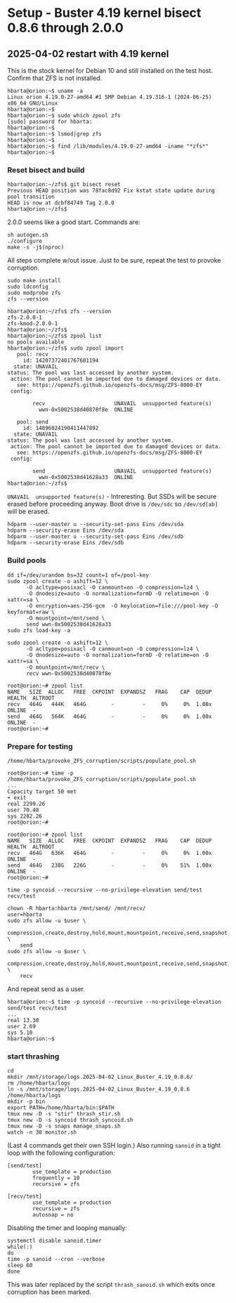 # Setup - Buster 4.19 kernel bisect 0.8.6 through 2.0.0

## 2025-04-02 restart with 4.19 kernel

This is the stock kernel for Debian 10 and still installed on the test host. Confirm that ZFS is not installed.

```text
hbarta@orion:~$ uname -a
Linux orion 4.19.0-27-amd64 #1 SMP Debian 4.19.316-1 (2024-06-25) x86_64 GNU/Linux
hbarta@orion:~$ 
hbarta@orion:~$ sudo which zpool zfs
[sudo] password for hbarta: 
hbarta@orion:~$ 
hbarta@orion:~$ lsmod|grep zfs
hbarta@orion:~$ 
hbarta@orion:~$ find /lib/modules/4.19.0-27-amd64 -iname "*zfs*"
hbarta@orion:~$ 
```

### Reset bisect and build

```text
hbarta@orion:~/zfs$ git bisect reset
Previous HEAD position was 78fac8d92 Fix kstat state update during pool transition
HEAD is now at dcbf84749 Tag 2.0.0
hbarta@orion:~/zfs$
```

2.0.0 seems like a good start. Commands are:

```text
sh autogen.sh
./configure
make -s -j$(nproc)
```

All steps complete w/out issue. Just to be sure, repeat the test to provoke corruption.

```text
sudo make install
sudo ldconfig
sudo modprobe zfs
zfs --version
```

```text
hbarta@orion:~/zfs$ zfs --version
zfs-2.0.0-1
zfs-kmod-2.0.0-1
hbarta@orion:~/zfs$ 
hbarta@orion:~/zfs$ zpool list
no pools available
hbarta@orion:~/zfs$ sudo zpool import
   pool: recv
     id: 14207372401767681194
  state: UNAVAIL
status: The pool was last accessed by another system.
 action: The pool cannot be imported due to damaged devices or data.
   see: https://openzfs.github.io/openzfs-docs/msg/ZFS-8000-EY
 config:

        recv                      UNAVAIL  unsupported feature(s)
          wwn-0x5002538d40878f8e  ONLINE

   pool: send
     id: 14896024190411447892
  state: UNAVAIL
status: The pool was last accessed by another system.
 action: The pool cannot be imported due to damaged devices or data.
   see: https://openzfs.github.io/openzfs-docs/msg/ZFS-8000-EY
 config:

        send                      UNAVAIL  unsupported feature(s)
          wwn-0x5002538d41628a33  ONLINE
hbarta@orion:~/zfs$ 

```

`UNAVAIL  unsupported feature(s)` - Intreresting. But SSDs will be secure erased before proceeding anyway. Boot drive is `/dev/sdc` so `/dev/sd[ab]` will be erased.

```text
hdparm --user-master u --security-set-pass Eins /dev/sda
hdparm --security-erase Eins /dev/sda
hdparm --user-master u --security-set-pass Eins /dev/sdb
hdparm --security-erase Eins /dev/sdb
```

### Build pools

```text
dd if=/dev/urandom bs=32 count=1 of=/pool-key 
sudo zpool create -o ashift=12 \
      -O acltype=posixacl -O canmount=on -O compression=lz4 \
      -O dnodesize=auto -O normalization=formD -O relatime=on -O xattr=sa \
      -O encryption=aes-256-gcm  -O keylocation=file:///pool-key -O keyformat=raw \
      -O mountpoint=/mnt/send \
      send wwn-0x5002538d41628a33
sudo zfs load-key -a

sudo zpool create -o ashift=12 \
      -O acltype=posixacl -O canmount=on -O compression=lz4 \
      -O dnodesize=auto -O normalization=formD -O relatime=on -O xattr=sa \
      -O mountpoint=/mnt/recv \
      recv wwn-0x5002538d40878f8e
```

```text
root@orion:~# zpool list
NAME   SIZE  ALLOC   FREE  CKPOINT  EXPANDSZ   FRAG    CAP  DEDUP    HEALTH  ALTROOT
recv   464G   444K   464G        -         -     0%     0%  1.00x    ONLINE  -
send   464G   564K   464G        -         -     0%     0%  1.00x    ONLINE  -
root@orion:~#
```

### Prepare for testing

```text
/home/hbarta/provoke_ZFS_corruption/scripts/populate_pool.sh
```

```text
root@orion:~# time -p /home/hbarta/provoke_ZFS_corruption/scripts/populate_pool.sh
...
Capacity target 50 met
+ exit
real 2299.26
user 70.48
sys 2282.26
root@orion:~# 
```

```text
root@orion:~# zpool list
NAME   SIZE  ALLOC   FREE  CKPOINT  EXPANDSZ   FRAG    CAP  DEDUP    HEALTH  ALTROOT
recv   464G   636K   464G        -         -     0%     0%  1.00x    ONLINE  -
send   464G   238G   226G        -         -     0%    51%  1.00x    ONLINE  -
root@orion:~# 
```

```text
time -p syncoid --recursive --no-privilege-elevation send/test recv/test
```

```text
chown -R hbarta:hbarta /mnt/send/ /mnt/recv/
user=hbarta
sudo zfs allow -u $user \
    compression,create,destroy,hold,mount,mountpoint,receive,send,snapshot,destroy,rollback \
    send
sudo zfs allow -u $user \
    compression,create,destroy,hold,mount,mountpoint,receive,send,snapshot,destroy,rollback \
    recv
```

And repeat send as a user.

```text
hbarta@orion:~$ time -p syncoid --recursive --no-privilege-elevation send/test recv/test
...
real 13.30
user 2.69
sys 5.10
hbarta@orion:~$ 
```

### start thrashing

```text
cd
mkdir /mnt/storage/logs.2025-04-02_Linux_Buster_4.19_0.8.6/
rm /home/hbarta/logs
ln -s /mnt/storage/logs.2025-04-02_Linux_Buster_4.19_0.8.6 /home/hbarta/logs
mkdir -p bin
export PATH=/home/hbarta/bin:$PATH
tmux new -D -s "stir" thrash_stir.sh
tmux new -D -s syncoid thrash_syncoid.sh
tmux new -D -s snaps manage_snaps.sh
watch -n 30 monitor.sh
```

(Last 4 commands get their own SSH login.) Also running `sanoid` in a tight loop with the following configuration:

```text
[send/test]
        use_template = production
        frequently = 10
        recursive = zfs

[recv/test]
        use_template = production
        recursive = zfs
        autosnap = no
```

Disabling the timer and looping manually:

```text
systemctl disable sanoid.timer
while(:)
do
time -p sanoid --cron --verbose
sleep 60
done
```

This was later replaced by the script `thrash_sanoid.sh` which exits once corruption has been marked.
